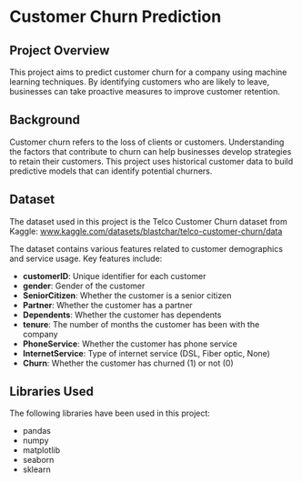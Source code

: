 # Customer Churn Prediction

## Project Overview
This project aims to predict customer churn for a company using machine learning techniques. By identifying customers who are likely to leave, businesses can take proactive measures to improve customer retention.

## Background
Customer churn refers to the loss of clients or customers. Understanding the factors that contribute to churn can help businesses develop strategies to retain their customers. This project uses historical customer data to build predictive models that can identify potential churners.

## Dataset
The dataset used in this project is the Telco Customer Churn dataset from Kaggle: www.kaggle.com/datasets/blastchar/telco-customer-churn/data

The dataset contains various features related to customer demographics and service usage. Key features include:
- **customerID**: Unique identifier for each customer
- **gender**: Gender of the customer
- **SeniorCitizen**: Whether the customer is a senior citizen
- **Partner**: Whether the customer has a partner
- **Dependents**: Whether the customer has dependents
- **tenure**: The number of months the customer has been with the company
- **PhoneService**: Whether the customer has phone service
- **InternetService**: Type of internet service (DSL, Fiber optic, None)
- **Churn**: Whether the customer has churned (1) or not (0)

## Libraries Used
The following libraries have been used in this project:
* pandas
* numpy
* matplotlib
* seaborn
* sklearn